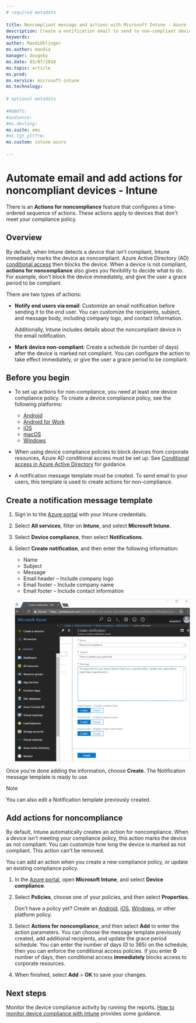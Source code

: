 ```yaml
---
# required metadata

title: Noncompliant message and actions with Microsoft Intune - Azure | Microsoft Docs
description: Create a notification email to send to non-compliant devices. Add actions after a device is  marked as non-compliant, such as add a grace period to get compliant, or create a schedule to block access until the device is compliant. Do this using Microsoft Intune in Azure.
keywords:
author: MandiOhlinger
ms.author: mandia
manager: dougeby
ms.date: 03/07/2018
ms.topic: article
ms.prod:
ms.service: microsoft-intune
ms.technology:

# optional metadata

#ROBOTS:
#audience:
#ms.devlang:
ms.suite: ems
#ms.tgt_pltfrm:
ms.custom: intune-azure

---
```


# Automate email and add actions for noncompliant devices - Intune

There is an **Actions for noncompliance** feature that configures a time-ordered sequence of actions. These actions apply to devices that don't meet your compliance policy. 

## Overview
By default, when Intune detects a device that isn't compliant, Intune immediately marks the device as noncompliant. Azure Active Directory (AD) [conditional access](https://docs.microsoft.com/azure/active-directory/active-directory-conditional-access-azure-portal) then blocks the device. When a device is not compliant, **actions for noncompliance** also gives you flexibility to decide what to do. For example, don't block the device immediately, and give the user a grace period to be compliant.

There are two types of actions:

- **Notify end users via email**: Customize an email notification before sending it to the end user. You can customize the recipients, subject, and message body, including company logo, and contact information.

    Additionally, Intune includes details about the noncompliant device in the email notification.

- **Mark device non-compliant**: Create a schedule (in number of days) after the device is marked not compliant. You can configure the action to take effect immediately, or give the user a grace period to be compliant.

## Before you begin

- To set up actions for non-compliance, you need at least one device compliance policy. To create a device compliance policy, see the following platforms:

  - [Android](compliance-policy-create-android.md)
  - [Android for Work](compliance-policy-create-android-for-work.md)
  - [iOS](compliance-policy-create-ios.md)
  - [macOS](compliance-policy-create-mac-os.md)
  - [Windows](compliance-policy-create-windows.md)

- When using device compliance policies to block devices from corporate resources, Azure AD conditional access must be set up. See [Conditional access in Azure Active Directory](https://docs.microsoft.com/azure/active-directory/active-directory-conditional-access-azure-portal) for guidance.

- A notification message template must be created. To send email to your users, this template is used to create actions for non-compliance.

## Create a notification message template

1. Sign in to the [Azure portal](https://portal.azure.com) with your Intune credentials. 
2. Select **All services**, filter on **Intune**, and select **Microsoft Intune**.
3. Select **Device compliance**, then select **Notifications**. 
4. Select **Create notification**, and then enter the following information:

   - Name
   - Subject
   - Message
   - Email header – Include company logo
   - Email footer – Include company name
   - Email footer – Include contact information

   ![Example of a compliant notification message in Intune](./media/actionsfornoncompliance-1.PNG)

Once you're done adding the information, choose **Create**. The Notification message template is ready to use.

> [!NOTE]
> You can also edit a Notification template previously created.

## Add actions for noncompliance

By default, Intune automatically creates an action for noncompliance. When a device isn't meeting your compliance policy, this action marks the device as not compliant. You can customize how long the device is marked as not compliant. This action can't be removed.

You can add an action when you create a new compliance policy, or update an existing compliance policy. 

1. In the [Azure portal](https://portal.azure.com), open **Microsoft Intune**, and select **Device compliance**.
2. Select **Policies**, choose one of your policies, and then select **Properties**. 

   Don't have a policy yet? Create an [Android](compliance-policy-create-android.md), [iOS](compliance-policy-create-ios.md), [Windows](compliance-policy-create-windows.md), or other platform policy.

3. Select **Actions for noncompliance**, and then select **Add** to enter the action parameters. You can choose the message template previously created, add additional recipients, and update the grace period schedule. You can enter the number of days (0 to 365) on the schedule, then you can enforce the conditional access policies. If you enter **0** number of days, then conditional access **immediately** blocks access to corporate resources.

4. When finished, select **Add** > **OK** to save your changes.

## Next steps
Monitor the device compliance activity by running the reports. [How to monitor device compliance with Intune](device-compliance-monitor.md) provides some guidance.
